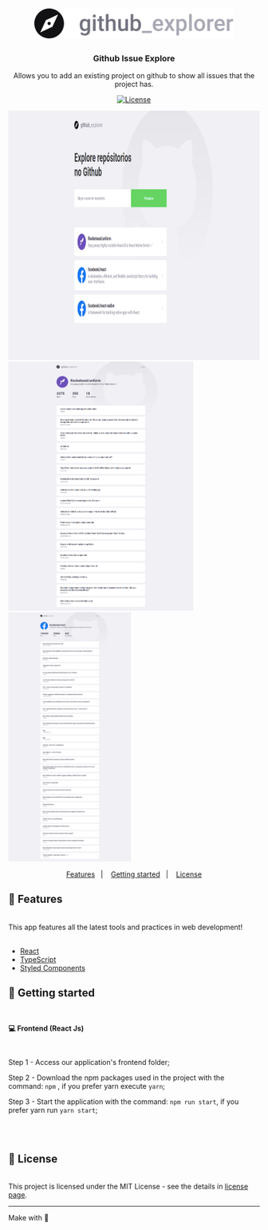 <h1 align="center">
     <img src="./src/assets/logo.svg" alt="logo github  issue explorer app" width="400">
</h1>

<h3 align="center">
 Github Issue Explore
</h3>

<p align="center">Allows you to add an existing project on github to show all issues that the project has.</p>

<p align="center">
  <a href="https://opensource.org/licenses/MIT" >
    <img alt="License" src="https://img.shields.io/badge/license-MIT-%23F8952D">
  </a>
</p>

<div>
  <img src="./src/assets/github_explorer_page1.png" alt="screenshot of the home page" height="500">
  <img src="./src/assets/github_explorer_page2.png" alt="screenshot of the rocketseat unform issues" height="500">
  <img src="./src/assets/github_explorer_page3.png" alt="screenshot of the facebook reactjs issues" height="500">
</div>

<p align="center">
  <a href="#rocket-features">Features</a>&nbsp;&nbsp;&nbsp;|&nbsp;&nbsp;&nbsp;
  <a href="#-getting-started">Getting started</a>&nbsp;&nbsp;&nbsp;|&nbsp;&nbsp;&nbsp;
  <a href="#memo-license">License</a>
</p>

## :rocket: Features

<br />
This app features all the latest tools and practices in web development!
<br />
<br />

- [React](https://reactjs.org)
- [TypeScript](https://www.typescriptlang.org)
- [Styled Components](https://styled-components.com)

## 📢 Getting started

<br />

**💻 Frontend (React Js)**

<br />

Step 1 - Access our application's frontend folder;

Step 2 - Download the npm packages used in the project with the command: `npm` , if you prefer yarn execute `yarn`;

Step 3 - Start the application with the command: `npm run start`, if you prefer yarn run `yarn start`;

<br />
<br />

## :memo: License

<br />
This project is licensed under the MIT License - see the details in <a href="https://opensource.org/licenses/MIT">license page</a>.

---
Make with :purple_heart:

